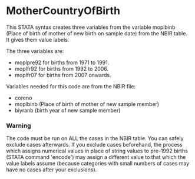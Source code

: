 # MotherCountryOfBirth
This STATA syntax creates three variables from the variable moplbinb (Place of birth of mother of new birth on sample date) from the NBIR table. It gives them value labels.

The three variables are:
- moplpre92 for births from 1971 to 1991.
- moplfr92 for births from 1992 to 2006.
- moplfr07 for births from 2007 onwards.

Variables needed for this code are from the NBIR file:
- coreno
- moplbinb (Place of birth of mother of new sample member)
- biyranb (birth year of new sample member)

### Warning
The code must be run on ALL the cases in the NBIR table. You can safely exclude cases afterwards. If you exclude cases beforehand, the process which assigns numerical values in place of string values to pre-1992 births (STATA command 'encode') may assign a different value to that which the value labels assume (because categories with small numbers of cases may have no cases after your exclusions).
